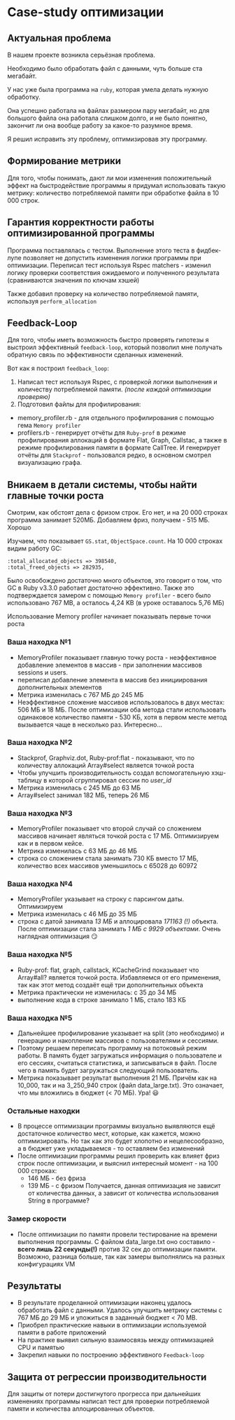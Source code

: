 # Case-study оптимизации

## Актуальная проблема
В нашем проекте возникла серьёзная проблема.

Необходимо было обработать файл с данными, чуть больше ста мегабайт.

У нас уже была программа на `ruby`, которая умела делать нужную обработку.

Она успешно работала на файлах размером пару мегабайт, но для большого файла она работала слишком долго, и не было понятно, закончит ли она вообще работу за какое-то разумное время.

Я решил исправить эту проблему, оптимизировав эту программу.

## Формирование метрики
Для того, чтобы понимать, дают ли мои изменения положительный эффект на быстродействие программы я придумал использовать такую метрику: количество потребляемой памяти при обработке файла в 10 000 строк.

## Гарантия корректности работы оптимизированной программы
Программа поставлялась с тестом. Выполнение этого теста в фидбек-лупе позволяет не допустить изменения логики программы при оптимизации.
Переписал тест используя Rspec matchers - изменил логику проверки соответствия ожидаемого и полученного результата (сравниваются значения по ключам хэшей)

Также добавил проверку на количество потребляемой памяти, используя `perform_allocation`

## Feedback-Loop
Для того, чтобы иметь возможность быстро проверять гипотезы я выстроил эффективный `feedback-loop`, который позволил мне получать обратную связь по эффективности сделанных изменений.

Вот как я построил `feedback_loop`:
1. Написал тест используя Rspec, с проверкой логики выполнения и количеству потребляемой памяти. *(после каждой оптимизации проверяю)*
2. Подготовил файлы для профилирования:
 - memory_profiler.rb - для отдельного профилирования с помощью гема `Memory profiler`
 - profilers.rb - генерирует отчёты для `Ruby-prof` в режиме профилирования аллокаций в формате Flat, Graph, Callstac, а также в режиме профилирования памяти в формате CallTree. И генерирует отчёты для `Stackprof` - пользовался редко, в основном смотрел визуализацию графа.

## Вникаем в детали системы, чтобы найти главные точки роста
Смотрим, как обстоят дела с фризом строк. Его нет, и на 20 000 строках программа занимает 520МБ. Добавляем фриз, получаем - 515 МБ. Хорошо

Изучаем, что показывает `GS.stat`, `ObjectSpace.count`. На 10 000 строках видим работу GC:
```log
:total_allocated_objects => 398540,
:total_freed_objects => 282935,
```
Было освобождено достаточно много объектов, это говорит о том, что GC в Ruby v3.3.0 работает достаточно эффективно. Также это подтверждается замером с помощью `Memory profiler` - всего было использовано 767 MB, а осталось 4,24 KB (в уроке оставалось 5,76 МБ)

Использование Memory profiler начинает показывать первые точки роста

### Ваша находка №1
- MemoryProfiler показывает главную точку роста - неэффективное добавление элементов в массив - при заполнении массивов sessions и users.
- переписал добавление элемента в массив без инициирования дополнительных элементов
- Метрика изменилась с 767 МБ до 245 МБ
- Неэффективное сложение массивов использовалось в двух местах: 506 МБ и 18 МБ. После оптимизации оба метода стали использовать одинаковое количество памяти - 530 КБ, хотя в первом месте метод вызывается чаще в несколько раз. Интересно...

### Ваша находка №2
- Stackprof, Graphviz.dot, Ruby-prof:flat - показывают, что по количеству аллокаций Array#select является точкой роста
- Чтобы улучшить производительность создал вспомогательную хэш-таблицу в которой сгруппировал сессии по *user_id*
- Метрика изменилась с 245 МБ до 63 МБ
- Array#select занимал 182 МБ, теперь 26 МБ

### Ваша находка №3
- MemoryProfiler показывает что второй случай со сложением массивов начинает являться точкой роста с 17 МБ. Оптимизируем как и в первом кейсе.
- Метрика изменилась с 63 МБ до 46 МБ
- строка со сложением стала занимать 730 КБ вместо 17 МБ, количество всех массивов уменьшилось с 65028 до 60972

### Ваша находка №4
- MemoryProfiler указывает на строку с парсингом даты. Оптимизируем
- Метрика изменилась с 46 МБ до 35 МБ
- строка с датой занимала *13 МБ* и аллоцировала *171163 (!)* объекта. После оптимизации стала занимать *1 МБ с 9929 объектами*. Очень наглядная оптимизация :smirk:

### Ваша находка №5
- Ruby-prof: flat, graph, callstack, KCacheGrind показывает что Array#all? является точкой роста. Избавляемся от его применения, так как этот метод создаёт ещё три дополнительных объекта
- Метрика практически не изменилась: с 35 до 34 МБ
- выполнение кода в строке занимало 1 МБ, стало 183 КБ

### Ваша находка №5
- Дальнейшее профилирование указывает на split (это необходимо) и генерацию и накопление массивов с пользователями и сессиями.
- Поэтому решаем переписать программу на потоковый режим работы. В память будет загружаться информация о пользователе и его сессиях, считаться статистика, и записываться в файл. После чего в память будет загружаться следующий пользователь.
- Метрика показывает результат выполнения 21 МБ. Причём как на 10_000, так и на 3_250_940 строк (файл data_large.txt). Это означает, что мы вложились в бюджет (< 70 МБ). Ура! :smiley:

### Остальные находки
- В процессе оптимизации программы визуально выявляются ещё достаточное количество мест, которые, как кажется, можно оптимизировать. Но так как это будет хлопотно и нецелесообразно, а в бюджет уже укладываемся - то оставляем без изменений
- После оптимизации программы решил проверить как влияет фриз строк после оптимизации, и выяснил интересный момент - на 100 000 строках:
  - 146 МБ - без фриза
  - 139 МБ - с фризом
Получается, данная оптимизация не зависит от количества данных, а зависит от количества использования String в программе?

### Замер скорости
- После оптимизации по памяти провели тестирование на времени выполнения программы. С файлом data_large.txt оно составило - **всего лишь 22 секунды(!)** против 32 сек до оптимизации памяти. Возможно, разница больше, так как замеры выполнялись на разных конфигурациях VM 

## Результаты
- В результате проделанной оптимизации наконец удалось обработать файл с данными. Удалось улучшить метрику системы с 767 МБ до 29 МБ и уложиться в заданный бюджет < 70 MB.
- Приобрел практические навыки в оптимизации используемой памяти в работе приложений
- На практике выявил сильную взаимосвязь между оптимизацией CPU и памятью
- Закрепил навыки по построению эффективного `Feedback-loop`

## Защита от регрессии производительности
Для защиты от потери достигнутого прогресса при дальнейших изменениях программы написал тест для проверки потребляемой памяти и количества аллоцированных объектов.
